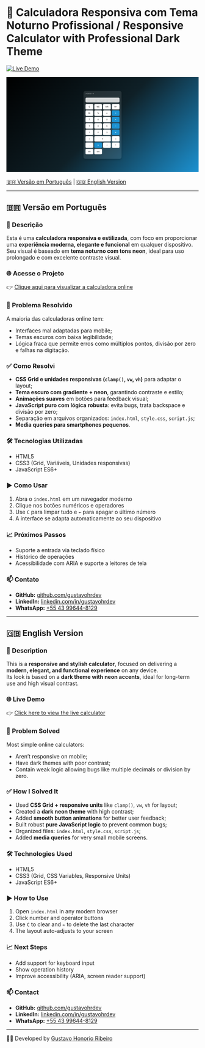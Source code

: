# 🧮 Calculadora Responsiva com Tema Noturno Profissional / Responsive Calculator with Professional Dark Theme

[![Live Demo](https://img.shields.io/badge/Live-Demo-00bfff?style=for-the-badge&logo=vercel&logoColor=white)](https://gustavohrdev.github.io/Calculadora-Responsiva-/)


![Print da Calculadora](images/print-calculator.png)

[🇧🇷 Versão em Português](#versao-em-portugues) | [🇬🇧 English Version](#english-version)

---

## 🇧🇷 Versão em Português
<a name="versao-em-portugues"></a>

### 📌 Descrição

Esta é uma **calculadora responsiva e estilizada**, com foco em proporcionar uma **experiência moderna, elegante e funcional** em qualquer dispositivo.  
Seu visual é baseado em **tema noturno com tons neon**, ideal para uso prolongado e com excelente contraste visual.

### 🌐 Acesse o Projeto  
👉 [Clique aqui para visualizar a calculadora online](https://gustavohrdev.github.io/Calculadora-Responsiva-/)

### 🧠 Problema Resolvido

A maioria das calculadoras online tem:
- Interfaces mal adaptadas para mobile;
- Temas escuros com baixa legibilidade;
- Lógica fraca que permite erros como múltiplos pontos, divisão por zero e falhas na digitação.

### ✅ Como Resolvi

- **CSS Grid e unidades responsivas (`clamp()`, `vw`, `vh`)** para adaptar o layout;
- **Tema escuro com gradiente + neon**, garantindo contraste e estilo;
- **Animações suaves** em botões para feedback visual;
- **JavaScript puro com lógica robusta**: evita bugs, trata backspace e divisão por zero;
- Separação em arquivos organizados: `index.html`, `style.css`, `script.js`;
- **Media queries para smartphones pequenos**.

### 🛠 Tecnologias Utilizadas

- HTML5  
- CSS3 (Grid, Variáveis, Unidades responsivas)  
- JavaScript ES6+

### ▶️ Como Usar

1. Abra o `index.html` em um navegador moderno  
2. Clique nos botões numéricos e operadores  
3. Use `C` para limpar tudo e `←` para apagar o último número  
4. A interface se adapta automaticamente ao seu dispositivo

### 📈 Próximos Passos

- Suporte a entrada via teclado físico  
- Histórico de operações  
- Acessibilidade com ARIA e suporte a leitores de tela

### 📫 Contato

- **GitHub:** [github.com/gustavohrdev](https://github.com/gustavohrdev)  
- **LinkedIn:** [linkedin.com/in/gustavohrdev](https://www.linkedin.com/in/gustavohrdev)  
- **WhatsApp:** [+55 43 99644-8129](https://wa.me/5543996448129)  

---

## 🇬🇧 English Version
<a name="english-version"></a>

### 📌 Description

This is a **responsive and stylish calculator**, focused on delivering a **modern, elegant, and functional experience** on any device.  
Its look is based on a **dark theme with neon accents**, ideal for long-term use and high visual contrast.

### 🌐 Live Demo  
👉 [Click here to view the live calculator](https://gustavohrdev.github.io/Calculadora-Responsiva-/)

### 🧠 Problem Solved

Most simple online calculators:
- Aren’t responsive on mobile;
- Have dark themes with poor contrast;
- Contain weak logic allowing bugs like multiple decimals or division by zero.

### ✅ How I Solved It

- Used **CSS Grid + responsive units** like `clamp()`, `vw`, `vh` for layout;
- Created a **dark neon theme** with high contrast;
- Added **smooth button animations** for better user feedback;
- Built robust **pure JavaScript logic** to prevent common bugs;
- Organized files: `index.html`, `style.css`, `script.js`;
- Added **media queries** for very small mobile screens.

### 🛠 Technologies Used

- HTML5  
- CSS3 (Grid, CSS Variables, Responsive Units)  
- JavaScript ES6+

### ▶️ How to Use

1. Open `index.html` in any modern browser  
2. Click number and operator buttons  
3. Use `C` to clear and `←` to delete the last character  
4. The layout auto-adjusts to your screen

### 📈 Next Steps

- Add support for keyboard input  
- Show operation history  
- Improve accessibility (ARIA, screen reader support)

### 📫 Contact

- **GitHub:** [github.com/gustavohrdev](https://github.com/gustavohrdev)  
- **LinkedIn:** [linkedin.com/in/gustavohrdev](https://www.linkedin.com/in/gustavohrdev)  
- **WhatsApp:** [+55 43 99644-8129](https://wa.me/5543996448129)  

---

🧑‍💻 Developed by [Gustavo Honorio Ribeiro](https://www.linkedin.com/in/gustavohrdev/)
